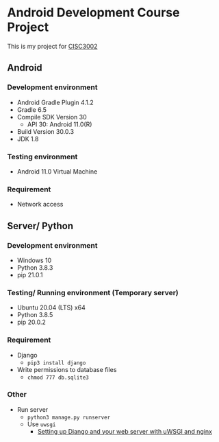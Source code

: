 # Android Development Course Project

This is my project for [CISC3002](http://cis.um.edu.mo/bsccourses.php?code=CISC3002&year=16)

## Android
### Development environment
- Android Gradle Plugin 4.1.2
- Gradle 6.5
- Compile SDK Version 30
  - API 30: Android 11.0(R)
- Build Version 30.0.3
- JDK 1.8
### Testing environment
- Android 11.0 Virtual Machine

### Requirement
- Network access

## Server/ Python
### Development environment
- Windows 10
- Python 3.8.3
- pip 21.0.1

### Testing/ Running environment (Temporary server)
- Ubuntu 20.04 (LTS) x64
- Python 3.8.5
- pip 20.0.2

### Requirement
- Django
  - `pip3 install django`
- Write permissions to database files
  - `chmod 777 db.sqlite3`
### Other
- Run server
  - `python3 manage.py runserver`
  - Use `uwsgi`
    - [Setting up Django and your web server with uWSGI and nginx](https://uwsgi-docs.readthedocs.io/en/latest/tutorials/Django_and_nginx.html)